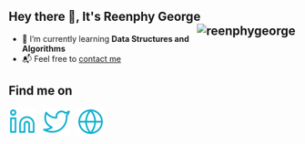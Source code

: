 <h2 align="left">Hey there 👋, It's Reenphy George &nbsp;
<img align="right"src="https://komarev.com/ghpvc/?username=reenphygeorge&label=Spectators%20%F0%9F%91%80&color=3c8cbd&style=flat" alt="reenphygeorge" /></h2>

- 🌱 I’m currently learning **Data Structures and Algorithms**
- 📬 Feel free to <a href="mailto:reenphygeorge@gmail.com">contact me</a><br>

<h2 align="left">Find me on</h2>
<a href="https://www.linkedin.com/in/reenphygeorge/"><img src="Assets/linkedin.svg"></a> &nbsp;
<a href="https://twitter.com/reenphygeorge"><img src="Assets/twitter.svg"></a> &nbsp;
<a href="https://reenphygeorge.github.io/portfolio/"><img src="Assets/website.svg"></a>
